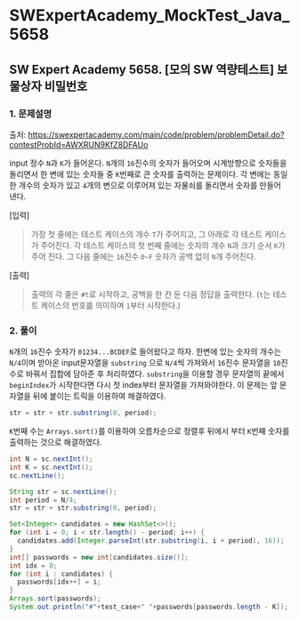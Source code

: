# SWExpertAcademy_MockTest_Java_5658

## SW Expert Academy  5658. [모의 SW 역량테스트] 보물상자 비밀번호

### 1. 문제설명

출처: https://swexpertacademy.com/main/code/problem/problemDetail.do?contestProbId=AWXRUN9KfZ8DFAUo
    
input 정수 `N`과 `K`가 들어온다. `N`개의 `16`진수의 숫자가 들어오며 시계방향으로 숫자들을 돌리면서 한 변에 있는 숫자들 중 `K`번째로 큰 숫자를 출력하는 문제이다. 각 변에는 동일한 개수의 숫자가 있고 `4`개의 변으로 이루어져 있는 자물쇠를 돌리면서 숫자를 만들어 낸다. 

[입력]
> 가장 첫 줄에는 테스트 케이스의 개수 `T`가 주어지고, 그 아래로 각 테스트 케이스가 주어진다.
> 각 테스트 케이스의 첫 번째 줄에는 숫자의 개수 `N`과 크기 순서 `K`가 주어 진다.
> 그 다음 줄에는 `16`진수 `0~F` 숫자가 공백 없이 `N`개 주어진다.

[출력]
> 출력의 각 줄은 `#t`로 시작하고, 공백을 한 칸 둔 다음 정답을 출력한다.
> (`t`는 테스트 케이스의 번호를 의미하며 `1`부터 시작한다.)

### 2. 풀이

`N`개의 `16`진수 숫자가 `01234...BCDEF`로 들어왔다고 하자. 한변에 있는 숫자의 개수는 `N/4`이며 받아온 input문자열을 `substring` 으로 `N/4`씩 가져와서 `16`진수 문자열을 `10`진수로 바꿔서 집합에 담아준 후 처리하였다. `substring`을 이용할 경우 문자열의 끝에서 `beginIndex`가 시작한다면 다시 첫 index부터 문자열을 가져와야한다. 이 문제는 앞 문자열을 뒤에 붙이는 트릭을 이용하여 해결하였다.

```java
str = str + str.substring(0, period);
```

`K`번째 수는 `Arrays.sort()`를 이용하여 오름차순으로 정렬후 뒤에서 부터 `K`번째 숫자를 출력하는 것으로 해결하였다.


```java
int N = sc.nextInt();
int K = sc.nextInt();
sc.nextLine();

String str = sc.nextLine();
int period = N/4;
str = str + str.substring(0, period);

Set<Integer> candidates = new HashSet<>();
for (int i = 0; i < str.length() - period; i++) {
  candidates.add(Integer.parseInt(str.substring(i, i + period), 16));
}
int[] passwords = new int[candidates.size()];
int idx = 0;
for (int i : candidates) {
  passwords[idx++] = i;
}
Arrays.sort(passwords);
System.out.println("#"+test_case+" "+passwords[passwords.length - K]);
```

